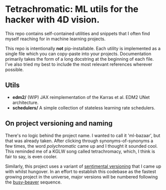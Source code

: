 # Tetrachromatic: ML utils for the hacker with 4D vision.

This repo contains self-contained utilities and snippets that I often find myself reaching for in machine learning projects.

This repo is intentionally **not** pip-installable. Each utility is implemented as a single file which you can copy-paste into your projects. Documentation primarily takes the form of a long docstring at the beginning of each file. I've also tried my best to include the most relevant references wherever possible.

## Utils

- **edm2/** (WIP) JAX reimplementation of the Karras et al. EDM2 UNet architecture.
- **schedulers/** A simple collection of stateless learning rate schedulers.

## On project versioning and naming

There's no logic behind the project name. I wanted to call it 'ml-bazaar', but that was already taken. After clicking through synonyms-of-synonyms a few times, the word _polychromatic_ came up and I thought it sounded cool. This reminded me of a KGLW song called tetrachromacy, which, I think is fair to say, is even cooler.

Similarly, this project uses a variant of [sentimental versioning](https://github.com/dominictarr/sentimental-versioning/) that I came up with whilst hungover. In an effort to establish this codebase as the fastest growing project in the universe, major versions will be numbered following the [busy-beaver](https://en.wikipedia.org/wiki/Busy_beaver) sequence.

